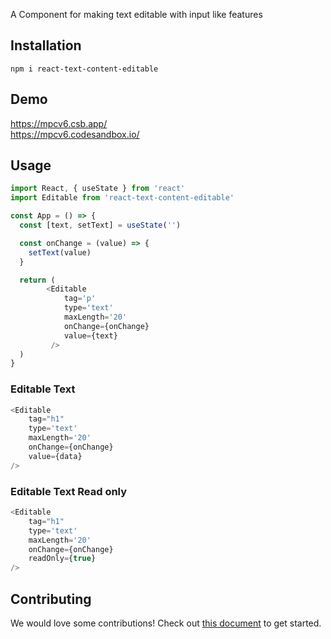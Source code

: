 A Component for making text editable with input like features

## Installation


```
npm i react-text-content-editable
```

## Demo

<a href="https://mpcv6.csb.app/" target="_blank">https://mpcv6.csb.app/ </a><br/>
<a href="https://mpcv6.codesandbox.io/" target="_blank">https://mpcv6.codesandbox.io/ </a>

## Usage


```javascript
import React, { useState } from 'react'
import Editable from 'react-text-content-editable'

const App = () => {
  const [text, setText] = useState('')

  const onChange = (value) => {
    setText(value)
  }

  return (
        <Editable 
            tag='p'
            type='text'
            maxLength='20'
            onChange={onChange}
            value={text}
         />
  )
}
```

### Editable Text
```js
<Editable
    tag="h1"
    type='text'
    maxLength='20'
    onChange={onChange}
    value={data}
/>
```


### Editable Text Read only
```js
<Editable
    tag="h1"
    type='text'
    maxLength='20'
    onChange={onChange}
    readOnly={true}
/>
```



## Contributing
We would love some contributions! Check out <a href="https://github.com/pkumar98/react-text-content-editable">this document</a> to get started.

